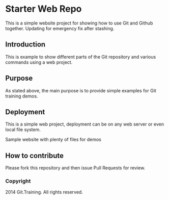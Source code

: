 # Starter Web Repo

This is a simple website project for showing how to use Git and Github together. Updating for emergency fix after stashing.

## Introduction

This is example to show different parts of the Git repository and various commands using a web project.

## Purpose

As stated above, the main purpose is to provide simple examples for Git training demos.

## Deployment

This is a simple web project, deployment can be on any web server or even local file system.

Sample website with plenty of files for demos

## How to contribute

Please fork this repository and then issue Pull Requests for review.

### Copyright

2014 Git.Training. All rights reserved.
